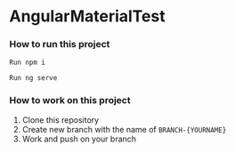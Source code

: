 # AngularMaterialTest

### How to run this project

``Run npm i``

``Run ng serve``

### How to work on this project

1. Clone this repository
2. Create new branch with the name of `BRANCH-{YOURNAME}`
3. Work and push on your branch
